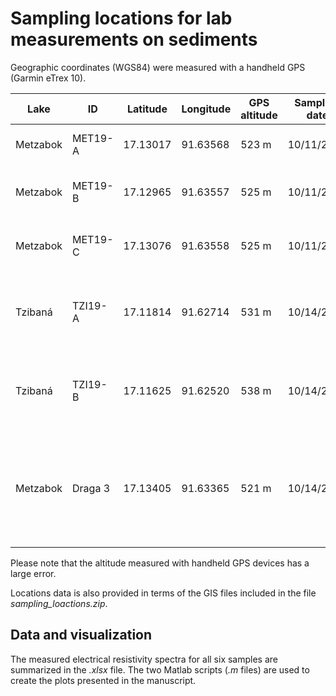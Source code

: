# Sampling locations for lab measurements on sediments
Geographic coordinates (WGS84) were measured with a handheld GPS (Garmin eTrex 10).

| Lake | ID | Latitude | Longitude | GPS altitude | Sampling date | Tool | Description |
| --- | --- | --- | --- | --- | --- | --- | --- |
| Metzabok | MET19-A | 17.13017 |	91.63568 | 523 m | 10/11/2019 | Spade |Right in the (drained) pond |
| Metzabok | MET19-B | 17.12965 | 91.63557 | 525 m | 10/11/2019 | Spade |Last geophone of SRT line MET19-3 |
| Metzabok | MET19-C | 17.13076 | 91.63558 | 525 m | 10/11/2019 | Spade |First geophone of SRT line MET19-3 |
| Tzibaná | TZI19-A | 17.11814 | 91.62714 | 531 m | 10/14/2019 | Spade |At the shore line close to the first electrode of TZI19-1 |
| Tzibaná | TZI19-B | 17.11625 | 91.62520 | 538 m | 10/14/2019 | Spade |At the small lagune close to the end of TDIP line TZI19-1 |
| Metzabok | Draga 3 | 17.13405 | 91.63365 | 521 m | 10/14/2019 | Ekman grab |Sediment from residual pond (Charco 3) over deepest point of Metzabok |

Please note that the altitude measured with handheld GPS devices has a large error.

Locations data is also provided in terms of the GIS files included in the file *sampling_loactions.zip*.

## Data and visualization
The measured electrical resistivity spectra for all six samples are summarized in the *.xlsx* file. The two Matlab scripts (*.m* files) are used to create the plots presented in the manuscript. 
